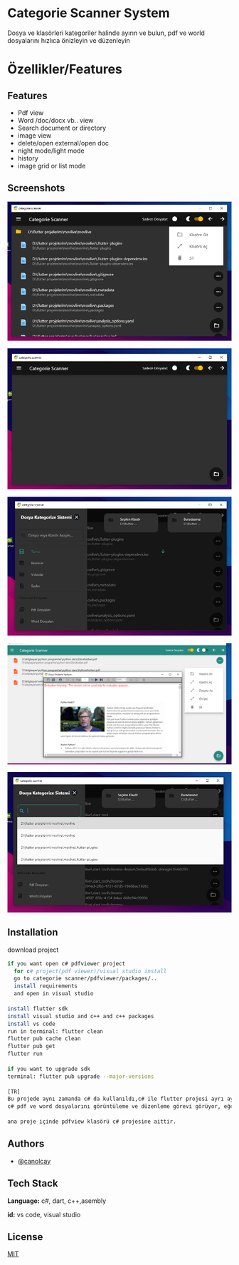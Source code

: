 
# Categorie Scanner System

Dosya ve klasörleri kategoriler halinde ayırın ve bulun, pdf ve world dosyalarını hızlıca önizleyin ve düzenleyin

# Özellikler/Features




## Features

- Pdf view
- Word /doc/docx vb.. view
- Search document or directory
- image view
- delete/open external/open doc
- night mode/light mode
- history
- image grid or list mode



## Screenshots

![App Screenshot](https://raw.githubusercontent.com/yasincanolcay/categorie_scanner/main/screenshots/Ekran%20g%C3%B6r%C3%BCnt%C3%BCs%C3%BC%202024-05-09%20013540.png)

![App Screenshot](https://raw.githubusercontent.com/yasincanolcay/categorie_scanner/main/screenshots/Ekran%20g%C3%B6r%C3%BCnt%C3%BCs%C3%BC%202024-05-09%20013243.png)

![App Screenshot](https://raw.githubusercontent.com/yasincanolcay/categorie_scanner/main/screenshots/Ekran%20g%C3%B6r%C3%BCnt%C3%BCs%C3%BC%202024-05-09%20013512.png)

![App Screenshot](https://raw.githubusercontent.com/yasincanolcay/categorie_scanner/main/screenshots/Ekran%20g%C3%B6r%C3%BCnt%C3%BCs%C3%BC%202024-05-09%20013936.png)

![App Screenshot](https://raw.githubusercontent.com/yasincanolcay/categorie_scanner/main/screenshots/Ekran%20g%C3%B6r%C3%BCnt%C3%BCs%C3%BC%202024-05-09%20013644.png)




## Installation

download project

```bash
if you want open c# pdfviewer project
  for c# project(pdf viewer)/visual studio install
  go to categorie scanner/pdfviewer/packages/..
  install requirements
  and open in visual studio

install flutter sdk
install visual studio and c++ and c++ packages
install vs code
run in terminal: flutter clean
flutter pub cache clean
flutter pub get
flutter run

if you want to upgrade sdk
terminal: flutter pub upgrade --major-versions

[TR]
Bu projede aynı zamanda c# da kullanıldı,c# ile flutter projesi ayrı ayrı derlendi ve entegre çalışıyor
c# pdf ve word dosyalarını görüntüleme ve düzenleme görevi görüyor, eğer c# projesini açmak isterseniz visual studio içinde açmalısınız, flutter içinde düzenlenemez.

ana proje içinde pdfview klasörü c# projesine aittir.

```


    
## Authors

- [@canolcay](https://github.com/yasincanolcay)



## Tech Stack

**Language:** c#, dart, c++,asembly

**id:** vs code, visual studio


## License

[MIT](https://choosealicense.com/licenses/mit/)

